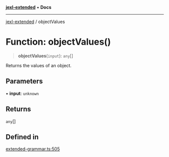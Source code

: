 [**jexl-extended**](../README.md) • **Docs**

***

[jexl-extended](../globals.md) / objectValues

# Function: objectValues()

> **objectValues**(`input`): `any`[]

Returns the values of an object.

## Parameters

• **input**: `unknown`

## Returns

`any`[]

## Defined in

[extended-grammar.ts:505](https://github.com/nikoraes/jexl-extended/blob/06a031f168fa218082d7ed9df57973f42e70c755/src/extended-grammar.ts#L505)
